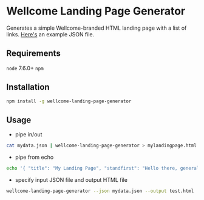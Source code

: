 # Wellcome Landing Page Generator

Generates a simple Wellcome-branded HTML landing page with a list of links. [Here's](https://github.com/wellcometrust/landing-page-generator/blob/master/example-data.json) an example JSON file.

## Requirements

`node` 7.6.0+
`npm`

## Installation

```bash
npm install -g wellcome-landing-page-generator
```

## Usage

- pipe in/out
```bash
cat mydata.json | wellcome-landing-page-generator > mylandingpage.html
```

- pipe from echo
```bash
echo '{ "title": "My Landing Page", "standfirst": "Hello there, general Kenobi!"}' | wellcome-landing-page-generator > mylandingpage.html
```

- specify input JSON file and output HTML file
```bash
wellcome-landing-page-generator --json mydata.json --output test.html
```
